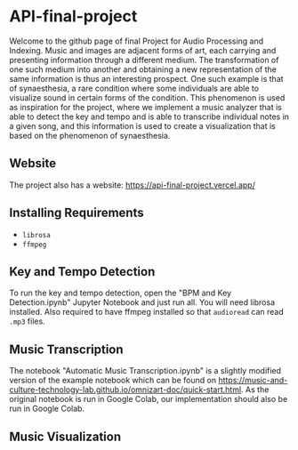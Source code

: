 # API-final-project
Welcome to the github page of final Project for Audio Processing and Indexing. Music and images are adjacent forms of art, each carrying and presenting information through a different medium. The transformation of one such medium into another and obtaining a new representation of the same information is thus an interesting prospect. One such example is that of synaesthesia, a rare condition where some individuals are able to visualize sound in certain forms of the condition. This phenomenon is used as inspiration for the project, where we implement a music analyzer that is able to detect the key and tempo and is able to transcribe individual notes in a given song, and this information is used to create a visualization that is based on the phenomenon of synaesthesia.

## Website
The project also has a website: https://api-final-project.vercel.app/

## Installing Requirements
- `librosa`
- `ffmpeg`

## Key and Tempo Detection
To run the key and tempo detection, open the "BPM and Key Detection.ipynb" Jupyter Notebook and just run all. You will need librosa installed. Also required to have ffmpeg installed so that `audioread` can read `.mp3` files.

## Music Transcription
The notebook "Automatic Music Transcription.ipynb" is a slightly modified version of the example notebook which can be found on https://music-and-culture-technology-lab.github.io/omnizart-doc/quick-start.html. As the original notebook is run in Google Colab, our implementation should also be run in Google Colab.

## Music Visualization


